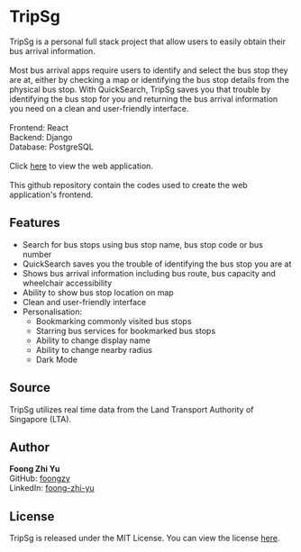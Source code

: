 # TripSg

TripSg is a personal full stack project that allow users to easily obtain their bus arrival information.\
 \
Most bus arrival apps require users to identify and select the bus stop they are at, either by checking a map or identifying the bus stop details from the physical bus stop. With QuickSearch, TripSg saves you that trouble by identifying the bus stop for you and returning the bus arrival information you need on a clean and user-friendly interface. \
 \
Frontend: React\
Backend: Django\
Database: PostgreSQL\
 \
Click [here](https://tripsg.herokuapp.com/) to view the web application.\
 \
This github repository contain the codes used to create the web application's frontend.

## Features

* Search for bus stops using bus stop name, bus stop code or bus number
* QuickSearch saves you the trouble of identifying the bus stop you are at
* Shows bus arrival information including bus route, bus capacity and wheelchair accessibility
* Ability to show bus stop location on map
* Clean and user-friendly interface
* Personalisation:
  * Bookmarking commonly visited bus stops
  * Starring bus services for bookmarked bus stops
  * Ability to change display name
  * Ability to change nearby radius
  * Dark Mode

## Source

TripSg utilizes real time data from the Land Transport Authority of Singapore (LTA).

## Author

**Foong Zhi Yu**\
GitHub: [foongzy](https://github.com/foongzy)\
LinkedIn: [foong-zhi-yu](https://www.linkedin.com/in/foong-zhi-yu/)

## License

TripSg is released under the MIT License. You can view the license [here](https://github.com/foongzy/tripsg/blob/master/LICENSE.txt).
